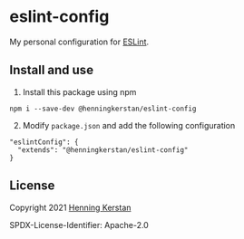 # eslint-config
My personal configuration for [ESLint](https://eslint.org). 

## Install and use
1. Install this package using npm
```
npm i --save-dev @henningkerstan/eslint-config
```

2. Modify `package.json` and add the following configuration
```
"eslintConfig": {
  "extends": "@henningkerstan/eslint-config"
}
```

## License
Copyright 2021 [Henning Kerstan](https://henningkerstan.de)

SPDX-License-Identifier: Apache-2.0